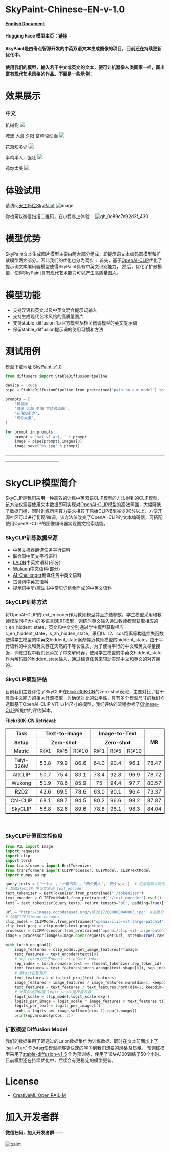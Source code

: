 # SkyPaint-Chinese-EN-v-1.0
#### [English Document](https://github.com/SkyWorkAIGC/SkyPaint-AI-Diffusion/blob/main/README.md)
#### Hugging Face 模型主页：[链接](https://huggingface.co/SkyWork/SkyPaint)
#### SkyPaint是由奇点智源开发的中英双语文本生成图像的项目，目前还在持续更新优化中。
#### 使用我们的模型，输入若干中文或英文的文本，便可让机器像人类画家一样，画出富有现代艺术风格的作品。下面是一些示例：

# 效果展示

### 中文
机械狗
![](results/1.png)

城堡 大海 夕阳 宫崎骏动画
![](results/2.png)

花落知多少
![](results/3.png)

半鸡半人，强壮
![](results/4.png)

鸡你太美
![](results/5.png)

# 体验试用

请访问[天工巧绘SkyPaint](https://sky-paint.singularity-ai.com/index.html#/)
![image](https://user-images.githubusercontent.com/120169448/208891864-a7a8aaf9-b090-4092-b1cd-06860c042cf6.png)

你也可以微信扫描二维码，在小程序上体验：
![gh_0e89c7c92d3f_430](https://user-images.githubusercontent.com/120169448/209091858-d37ef96d-598b-4c42-bcac-c9c9b99d76f0.jpg)


# 模型优势
SkyPaint文本生成图片模型主要由两大部分组成，即提示词文本编码器模型和扩散模型两大部分。因此我们的优化也分为两步：
首先，基于[OpenAI-CLIP](https://github.com/openai/CLIP)优化了提示词文本编码器模型使得SkyPaint具有中英文识别能力，
然后，优化了扩散模型，使得SkyPaint具有现代艺术能力可以产生高质量图片。

# 模型功能
* 支持汉语和英文以及中英文混合提示词输入
* 支持生成现代艺术风格的高质量图片
* 支持stable_diffusion_1.x官方模型及相关微调模型的英文提示词
* 保留stable_diffusion提示词的使用习惯和方法

# 测试用例

模型下载地址 [SkyPaint-v1.0](https://sai-hk.oss-cn-hongkong.aliyuncs.com/zb/skypaint-v-1.0.zip?OSSAccessKeyId=LTAI5tHuxqp63n5qw5eeB6Ji&Expires=1673528832&Signature=4PTeknRoXuHWmeQHXqgu8kB0q%2Bw%3D) 

```py
from diffusers import StableDiffusionPipeline

device = 'cuda'
pipe = StableDiffusionPipeline.from_pretrained("path_to_our_model").to(device)

prompts = [
    '机械狗',
    '城堡 大海 夕阳 宫崎骏动画',
    '花落知多少',
    '鸡你太美',
]

for prompt in prompts:
    prompt = 'sai-v1 art, ' + prompt
    image = pipe(prompt).images[0]  
    image.save("%s.jpg" % prompt)
```

————————————————————————————————————————————————

# SkyCLIP模型简介
SkyCLIP是我们采用一种高效的训练中英双语CLIP模型的方法得到的CLIP模型，该方法仅需要使用文本数据即可实现对[OpenAI-CLIP](https://github.com/openai/CLIP)模型的高效蒸馏，大幅降低了数据门槛，同时训练所需算力要求相较于原始CLIP模型减少90%以上，方便开源社区可以进行复现/微调。该方法仅改变了OpenAI-CLIP的文本编码器，可搭配使用OpenAI-CLIP的图像编码器实现图文检索功能。

### SkyCLIP训练数据来源
* 中英文机器翻译任务平行语料
* 联合国中英文平行语料
* [LAION](https://laion.ai/)中英文语料(部分)
* [Wukong](https://wukong-dataset.github.io/wukong-dataset/index.html)中文语料(部分)
* [AI-Challenger](https://github.com/AIChallenger)翻译任务中英文语料
* 古诗词中英文语料
* 提示词手册/魔法书中常见词组合而成的中英文语料

### SkyCLIP训练方法
将OpenAI-CLIP的text_encoder作为教师模型并且冻结参数，学生模型采用和教师模型同样大小的多语言BERT模型，训练时英文输入通过教师模型获取相应的t_en_hiddent_state，英文和中文分别通过学生模型获取相应s_en_hiddent_state，s_zh_hidden_state，采用l1、l2、cos距离等构造损失函数使得学生模型的中英文hiddent_state逐渐靠近教师模型的hiddent_state。由于平行语料的中文和英文存在天然的不等长性质，为了使得平行的中文和英文尽量接近，训练过程中我们还添加了中文解码器，使用学生模型的中英文hiddent_state作为解码器的hidden_state输入，通过翻译任务来辅助实现中文和英文的对齐目的。

### SkyCLIP模型评估
目前我们主要评估了SkyCLIP在[Flickr30K-CN](https://github.com/li-xirong/cross-lingual-cap)的zero-shot表现，主要对比了若干具备中文能力的相关开源模型，为确保对比的公平性，具有多个模型尺寸的我们均选取基于OpenAI-CLIP ViT-L/14尺寸的模型，我们评估的流程参考了[Chinese-CLIP](https://github.com/OFA-Sys/Chinese-CLIP)所提供的评估脚本。

**Flickr30K-CN Retrieval**:
<table border="1" width="150%">
	<tr align="center">
        <th>Task</th><th colspan="3">Text-to-Image</th><th colspan="3">Image-to-Text</th>
        <th rowspan="3">MR</th>
    </tr>
    <tr align="center">
        <th>Setup</th><th colspan="3">Zero-shot</th><th colspan="3">Zero-shot</th> 
    </tr>
    <tr align="center">
        <td>Metric</td><td>R@1</td><td>R@5</td><td>R@10</td><td>R@1</td><td>R@5</td><td>R@10</td>
    </tr>
    <tr align="center">
        <td width="120%">Taiyi-326M</td><td>53.8</td><td>79.9</td><td>86.6</td><td>64.0</td><td>90.4</td><td>96.1</td><td>78.47</td>
    </tr>
    <tr align="center">
        <td width="120%">AltCLIP</td><td>50.7</td><td>75.4</td><td>83.1</td><td>73.4</td><td>92.8</td><td>96.9</td><td>78.72</td>
    </tr>
	<tr align="center">
        <td width="120%">Wukong</td><td>51.9</td><td>78.6</td><td>85.9</td><td>75</td><td>94.4</td><td>97.7</td><td>80.57</td>
    </tr>
	<tr align="center">
        <td width="120%">R2D2</td><td>42.6</td><td>69.5</td><td>78.6</td><td>63.0</td><td>90.1</td><td>96.4</td><td>73.37</td>
    </tr>
	<tr align="center">
        <td width="120%">CN-CLIP</td><td>68.1</td><td>89.7</td><td>94.5</td><td>80.2</td><td>96.6</td><td>98.2</td><td>87.87</td>
    </tr>
    <tr align="center">
        <td width="120%">SkyCLIP</td><td>58.8</td><td>82.6</td><td>89.6</td><td>78.8</td><td>96.1</td><td>98.3</td><td>84.04</td>
    </tr>
</table>
<br>

### SkyCLIP计算图文相似度
```py
from PIL import Image
import requests
import clip
import torch
from transformers import BertTokenizer
from transformers import CLIPProcessor, CLIPModel, CLIPTextModel
import numpy as np

query_texts = ['一个人', '一辆汽车', '两个男人', '两个女人']  # 这里是输入提示词，可以随意替换。
# 加载SkyCLIP 中英文双语 text_encoder
text_tokenizer = BertTokenizer.from_pretrained("./tokenizer")
text_encoder = CLIPTextModel.from_pretrained("./text_encoder").eval()
text = text_tokenizer(query_texts, return_tensors='pt', padding=True)['input_ids']

url = "http://images.cocodataset.org/val2017/000000040083.jpg"  #这里可以换成任意图片的url
# 加载CLIP的image encoder
clip_model = CLIPModel.from_pretrained("openai/clip-vit-large-patch14")
clip_text_proj = clip_model.text_projection
processor = CLIPProcessor.from_pretrained("openai/clip-vit-large-patch14")
image = processor(images=Image.open(requests.get(url, stream=True).raw), return_tensors="pt")

with torch.no_grad():
    image_features = clip_model.get_image_features(**image)
    text_features = text_encoder(text)[0]
    # sep_token对应于openai-clip的eot_token
    sep_index = torch.nonzero(text == student_tokenizer.sep_token_id)
    text_features = text_features[torch.arange(text.shape[0]), sep_index[:, 1]]
    # 乘text投影矩阵
    text_features = clip_text_proj(text_features)
    image_features = image_features / image_features.norm(dim=1, keepdim=True)
    text_features = text_features / text_features.norm(dim=1, keepdim=True)
    # 计算余弦相似度 logit_scale是尺度系数
    logit_scale = clip_model.logit_scale.exp()
    logits_per_image = logit_scale * image_features @ text_features.t()
    logits_per_text = logits_per_image.t()
    probs = logits_per_image.softmax(dim=-1).cpu().numpy()
    print(np.around(probs, 3))

```


### 扩散模型 Diffusion Model
我们的数据采用了筛选过的Laion数据集作为训练数据，同时在文本前面加上了 'sai-v1 art' 作为tag使模型能够更快速的学习到我们想要的风格及质量。
预训练模型采用了[stable-diffusion-v1-5](https://huggingface.co/runwayml/stable-diffusion-v1-5) 作为预训练，使用了16块A100训练了50个小时。
目前模型还在持续优化中，后续会有更稳定的模型更新。


# License
- [CreativeML Open RAIL-M](LICENSE-MODEL)

# 加入开发者群
#### 微信扫码，加入开发者群——
![paint](https://user-images.githubusercontent.com/120169448/211474094-7e8f88f4-e8ec-4db6-baab-dc3d2022b877.jpg)

